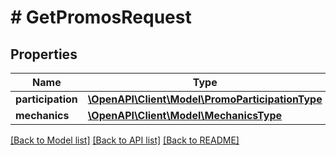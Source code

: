 # # GetPromosRequest

## Properties

Name | Type | Description | Notes
------------ | ------------- | ------------- | -------------
**participation** | [**\OpenAPI\Client\Model\PromoParticipationType**](PromoParticipationType.md) |  | [optional]
**mechanics** | [**\OpenAPI\Client\Model\MechanicsType**](MechanicsType.md) |  | [optional]

[[Back to Model list]](../../README.md#models) [[Back to API list]](../../README.md#endpoints) [[Back to README]](../../README.md)
